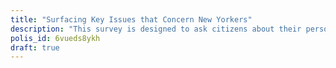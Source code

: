 ```yaml
---
title: "Surfacing Key Issues that Concern New Yorkers"
description: "This survey is designed to ask citizens about their personal concerns regarding the NYC housing crisis."
polis_id: 6vueds8ykh
draft: true
---
```


